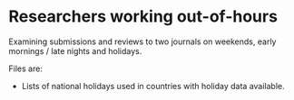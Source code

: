 # Researchers working out-of-hours
Examining submissions and reviews to two journals on weekends, early mornings / late nights and holidays.

Files are:
* Lists of national holidays used in countries with holiday data available.
